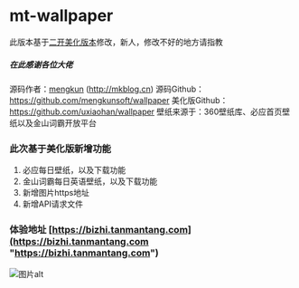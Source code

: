 # mt-wallpaper

此版本基于[二开美化版本](https://www.vvhan.com/wallpaper "https://www.vvhan.com/wallpaper")修改，新人，修改不好的地方请指教

#####  在此感谢各位大佬

源码作者：[mengkun](http://mkblog.cn) (http://mkblog.cn)
源码Github：https://github.com/mengkunsoft/wallpaper
美化版Github：https://github.com/uxiaohan/wallpaper
壁纸来源于：360壁纸库、必应首页壁纸以及金山词霸开放平台

### 此次基于美化版新增功能
1. 必应每日壁纸，以及下载功能
2. 金山词霸每日英语壁纸，以及下载功能
3. 新增图片https地址
4. 新增API请求文件

### 体验地址 [https://bizhi.tanmantang.com](https://bizhi.tanmantang.com "https://bizhi.tanmantang.com")

![图片alt](https://p.pstatp.com/origin/pgc-image/6088f4ca6d574a6fbf098460cd5cc14b "图片title")

